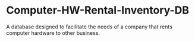 # Computer-HW-Rental-Inventory-DB
A database designed to facilitate the needs of a company that rents computer hardware to other business.
